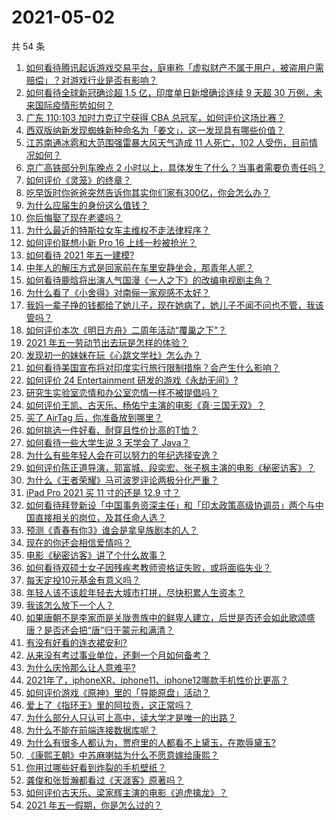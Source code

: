 # 2021-05-02

共 54 条

<!-- BEGIN -->
<!-- 最后更新时间 Sun May 02 2021 02:14:04 GMT+0800 (China Standard Time) -->

1. [如何看待腾讯起诉游戏交易平台，庭审称「虚拟财产不属于用户，被盗用户需赔偿」？对游戏行业是否有影响？](https://www.zhihu.com/question/457298163)
2. [如何看待全球新冠确诊超 1.5 亿，印度单日新增确诊连续 9 天超 30
   万例，未来国际疫情形势如何？](https://www.zhihu.com/question/457368252)
3. [广东 110:103 加时力克辽宁获得 CBA
   总冠军，如何评价这场比赛？](https://www.zhihu.com/question/457433248)
4. [西双版纳新发现蜘蛛新种命名为「姜文」，这一发现具有哪些价值？](https://www.zhihu.com/question/457371552)
5. [江苏南通冰雹和大范围强雷暴大风天气造成 11 人死亡，102
   人受伤，目前情况如何？](https://www.zhihu.com/question/457376709)
6. [京广高铁部分列车晚点 2
   小时以上，具体发生了什么？当事者需要负责任吗？](https://www.zhihu.com/question/457415431)
7. [如何评价《灵笼》的终章？](https://www.zhihu.com/question/457072944)
8. [吃早饭时你爸爸突然告诉你其实你们家有300亿，你会怎么办？](https://www.zhihu.com/question/447823721)
9. [为什么应届生的身份这么值钱？](https://www.zhihu.com/question/296366864)
10. [你后悔娶了现在老婆吗？](https://www.zhihu.com/question/315457601)
11. [为什么最近的特斯拉女车主维权不走法律程序？](https://www.zhihu.com/question/457223564)
12. [如何评价联想小新 Pro 16 上线一秒被抢光？](https://www.zhihu.com/question/457352947)
13. [如何看待 2021 年五一建模?](https://www.zhihu.com/question/457077323)
14. [中年人的解压方式是回家前在车里安静坐会，那青年人呢？](https://www.zhihu.com/question/390992174)
15. [如何看待鹿晗将出演人气国漫《一人之下》的改编电视剧主角？](https://www.zhihu.com/question/457280792)
16. [为什么看了《小舍得》对南俪一家观感不太好？](https://www.zhihu.com/question/456348765)
17. [我妈一辈子挣的钱都给了她儿子，现在她病了，她儿子不闻不问也不管，我该管吗？](https://www.zhihu.com/question/457182672)
18. [如何评价本次《明日方舟》二周年活动“覆巢之下”？](https://www.zhihu.com/question/457394249)
19. [2021 年五一劳动节出去玩是怎样的体验？](https://www.zhihu.com/question/454814759)
20. [发现初一的妹妹在玩《心跳文学社》怎么办？](https://www.zhihu.com/question/457348681)
21. [如何看待美国宣布将对印度实行旅行限制措施？会产生什么影响？](https://www.zhihu.com/question/457369354)
22. [如何评价 24 Entertainment
    研发的游戏《永劫无间》?](https://www.zhihu.com/question/361077302)
23. [研究生实验室恋情和办公室恋情一样不被提倡吗？](https://www.zhihu.com/question/422926125)
24. [如何评价王凯、古天乐、杨佑宁主演的电影《真·三国无双》？](https://www.zhihu.com/question/456766202)
25. [买了 AirTag 后，你准备放到哪里？](https://www.zhihu.com/question/455714523)
26. [如何挑选一件好看、耐穿且性价比高的T恤？](https://www.zhihu.com/question/404173699)
27. [如何看待一些大学生说 3 天学会了 Java？](https://www.zhihu.com/question/66535555)
28. [为什么有些年轻人会在可以努力的年纪选择安逸？](https://www.zhihu.com/question/457144755)
29. [如何评价陈正道导演，郭富城、段奕宏、张子枫主演的电影《秘密访客》？](https://www.zhihu.com/question/404670407)
30. [为什么《王者荣耀》马可波罗评论两极分化严重？](https://www.zhihu.com/question/450563897)
31. [iPad Pro 2021 买 11 寸的还是 12.9 寸？](https://www.zhihu.com/question/455715172)
32. [如何看待拜登新设「中国事务资深主任」和「印太政策高级协调员」两个与中国直接相关的岗位，及其任命人选？](https://www.zhihu.com/question/439647733)
33. [预测《青春有你3》谁会是拿皇族剧本的人？](https://www.zhihu.com/question/442475543)
34. [现在的你还会相信爱情吗？](https://www.zhihu.com/question/455292387)
35. [电影《秘密访客》讲了个什么故事？](https://www.zhihu.com/question/457313735)
36. [如何看待双硕士女子因残疾考教师资格证失败，或将面临失业？](https://www.zhihu.com/question/457095862)
37. [每天定投10元基金有意义吗？](https://www.zhihu.com/question/400408500)
38. [年轻人该不该趁年轻去大城市打拼，尽快积累人生资本？](https://www.zhihu.com/question/457144259)
39. [我该怎么放下一个人？](https://www.zhihu.com/question/447954221)
40. [如果唐朝不是李家而是关陇贵族中的鲜卑人建立，后世是否还会如此歌颂盛唐？是否还会把“唐”归于蒙元和满清？](https://www.zhihu.com/question/40242155)
41. [有没有好看的连衣裙安利?](https://www.zhihu.com/question/371633748)
42. [从来没有考过事业单位，还剩一个月如何备考？](https://www.zhihu.com/question/351990894)
43. [为什么庆怜那么让人意难平?](https://www.zhihu.com/question/456799483)
44. [2021年了，iphoneXR、iphone11、iphone12哪款手机性价比更高？](https://www.zhihu.com/question/437168015)
45. [如何评价游戏《原神》里的「导能原盘」活动？](https://www.zhihu.com/question/457259249)
46. [爱上了《指环王》里的阿拉贡，这正常吗？](https://www.zhihu.com/question/457230172)
47. [为什么部分人只认可上高中，读大学才是唯一的出路？](https://www.zhihu.com/question/454929611)
48. [为什么不能在前端连接数据库呢？](https://www.zhihu.com/question/457087098)
49. [为什么有很多人都认为，贾府里的人都看不上黛玉，在欺辱黛玉?](https://www.zhihu.com/question/457089903)
50. [《康熙王朝》中苏麻喇姑为什么不愿意嫁给康熙？](https://www.zhihu.com/question/300234602)
51. [你用过哪些好看到炸裂的手机壁纸？](https://www.zhihu.com/question/360400273)
52. [龚俊和张哲瀚都看过《天涯客》原著吗？](https://www.zhihu.com/question/455307622)
53. [如何评价古天乐、梁家辉主演的电影《追虎擒龙》？](https://www.zhihu.com/question/452349319)
54. [2021 年五一假期，你是怎么过的？](https://www.zhihu.com/question/457373821)

<!-- END -->
